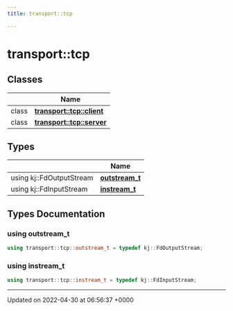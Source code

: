 ```yaml
---
title: transport::tcp

---
```


# transport::tcp



## Classes

|                | Name           |
| -------------- | -------------- |
| class | **[transport::tcp::client](Classes/classtransport_1_1tcp_1_1client.md)**  |
| class | **[transport::tcp::server](Classes/classtransport_1_1tcp_1_1server.md)**  |

## Types

|                | Name           |
| -------------- | -------------- |
| using kj::FdOutputStream | **[outstream_t](Namespaces/namespacetransport_1_1tcp.md#using-outstream-t)**  |
| using kj::FdInputStream | **[instream_t](Namespaces/namespacetransport_1_1tcp.md#using-instream-t)**  |

## Types Documentation

### using outstream_t

```cpp
using transport::tcp::outstream_t = typedef kj::FdOutputStream;
```


### using instream_t

```cpp
using transport::tcp::instream_t = typedef kj::FdInputStream;
```







-------------------------------

Updated on 2022-04-30 at 06:56:37 +0000